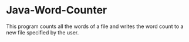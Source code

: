 # Java-Word-Counter
This program counts all the words of a file and writes the word count to a new file specified by the user. 
